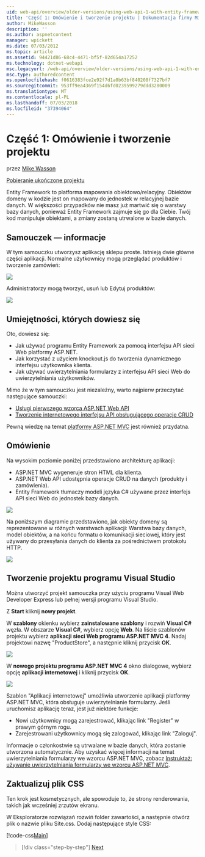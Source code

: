 ```yaml
---
uid: web-api/overview/older-versions/using-web-api-1-with-entity-framework-5/using-web-api-with-entity-framework-part-1
title: 'Część 1: Omówienie i tworzenie projektu | Dokumentacja firmy Microsoft'
author: MikeWasson
description: ''
ms.author: aspnetcontent
manager: wpickett
ms.date: 07/03/2012
ms.topic: article
ms.assetid: 94421d86-68c4-4471-bf5f-82d654a17252
ms.technology: dotnet-webapi
msc.legacyurl: /web-api/overview/older-versions/using-web-api-1-with-entity-framework-5/using-web-api-with-entity-framework-part-1
msc.type: authoredcontent
ms.openlocfilehash: f0616383fce2e92f7d1a0b63bf840208f7327bf7
ms.sourcegitcommit: 953ff9ea4369f154d6fd0239599279ddd3280009
ms.translationtype: MT
ms.contentlocale: pl-PL
ms.lasthandoff: 07/03/2018
ms.locfileid: "37394064"
---
```

<a name="part-1-overview-and-creating-the-project"></a>Część 1: Omówienie i tworzenie projektu
====================
przez [Mike Wasson](https://github.com/MikeWasson)

[Pobieranie ukończone projektu](http://code.msdn.microsoft.com/ASP-NET-Web-API-with-afa30545)

Entity Framework to platforma mapowania obiektowo/relacyjny. Obiektów domeny w kodzie jest on mapowany do jednostek w relacyjnej bazie danych. W większości przypadków nie masz już martwić się o warstwy bazy danych, ponieważ Entity Framework zajmuje się go dla Ciebie. Twój kod manipuluje obiektami, a zmiany zostaną utrwalone w bazie danych.

## <a name="about-the-tutorial"></a>Samouczek — informacje

W tym samouczku utworzysz aplikację sklepu proste. Istnieją dwie główne części aplikacji. Normalne użytkownicy mogą przeglądać produktów i tworzenie zamówień:

![](using-web-api-with-entity-framework-part-1/_static/image1.png)

Administratorzy mogą tworzyć, usuń lub Edytuj produktów:

![](using-web-api-with-entity-framework-part-1/_static/image2.png)

## <a name="skills-youll-learn"></a>Umiejętności, których dowiesz się

Oto, dowiesz się:

- Jak używać programu Entity Framework za pomocą interfejsu API sieci Web platformy ASP.NET.
- Jak korzystać z użyciem knockout.js do tworzenia dynamicznego interfejsu użytkownika klienta.
- Jak używać uwierzytelniania formularzy z interfejsu API sieci Web do uwierzytelniania użytkowników.

Mimo że w tym samouczku jest niezależny, warto najpierw przeczytać następujące samouczki:

- [Usługi pierwszego wzorca ASP.NET Web API](../../getting-started-with-aspnet-web-api/tutorial-your-first-web-api.md)
- [Tworzenie internetowego interfejsu API obsługującego operacje CRUD](../creating-a-web-api-that-supports-crud-operations.md)

Pewną wiedzę na temat [platformy ASP.NET MVC](../../../../mvc/index.md) jest również przydatna.

## <a name="overview"></a>Omówienie

Na wysokim poziomie poniżej przedstawiono architekturę aplikacji:

- ASP.NET MVC wygeneruje stron HTML dla klienta.
- ASP.NET Web API udostępnia operacje CRUD na danych (produkty i zamówienia).
- Entity Framework tłumaczy modeli języka C# używane przez interfejs API sieci Web do jednostek bazy danych.

![](using-web-api-with-entity-framework-part-1/_static/image3.png)

Na poniższym diagramie przedstawiono, jak obiekty domeny są reprezentowane w różnych warstwach aplikacji: Warstwa bazy danych, model obiektów, a na końcu formatu o komunikacji sieciowej, który jest używany do przesyłania danych do klienta za pośrednictwem protokołu HTTP.

![](using-web-api-with-entity-framework-part-1/_static/image4.png)

## <a name="create-the-visual-studio-project"></a>Tworzenie projektu programu Visual Studio

Można utworzyć projekt samouczka przy użyciu programu Visual Web Developer Express lub pełnej wersji programu Visual Studio.

Z **Start** kliknij **nowy projekt**.

W **szablony** okienku wybierz **zainstalowane szablony** i rozwiń **Visual C#** węzła. W obszarze **Visual C#**, wybierz opcję **Web**. Na liście szablonów projektu wybierz **aplikacji sieci Web programu ASP.NET MVC 4**. Nadaj projektowi nazwę "ProductStore", a następnie kliknij przycisk **OK**.

![](using-web-api-with-entity-framework-part-1/_static/image5.png)

W **nowego projektu programu ASP.NET MVC 4** okno dialogowe, wybierz opcję **aplikacji internetowej** i kliknij przycisk **OK**.

![](using-web-api-with-entity-framework-part-1/_static/image6.png)

Szablon "Aplikacji internetowej" umożliwia utworzenie aplikacji platformy ASP.NET MVC, która obsługuje uwierzytelnianie formularzy. Jeśli uruchomisz aplikację teraz, jest już niektóre funkcje:

- Nowi użytkownicy mogą zarejestrować, klikając link "Register" w prawym górnym rogu.
- Zarejestrowani użytkownicy mogą się zalogować, klikając link "Zaloguj".

Informacje o członkostwie są utrwalane w bazie danych, która zostanie utworzona automatycznie. Aby uzyskać więcej informacji na temat uwierzytelniania formularzy we wzorcu ASP.NET MVC, zobacz [Instruktaż: używanie uwierzytelniania formularzy we wzorcu ASP.NET MVC](https://msdn.microsoft.com/library/ff398049(VS.98).aspx).

## <a name="update-the-css-file"></a>Zaktualizuj plik CSS

Ten krok jest kosmetycznych, ale spowoduje to, że strony renderowania, takich jak wcześniej zrzutów ekranu.

W Eksploratorze rozwiązań rozwiń folder zawartości, a następnie otwórz plik o nazwie pliku Site.css. Dodaj następujące style CSS:

[!code-css[Main](using-web-api-with-entity-framework-part-1/samples/sample1.css)]

> [!div class="step-by-step"]
> [Next](using-web-api-with-entity-framework-part-2.md)
